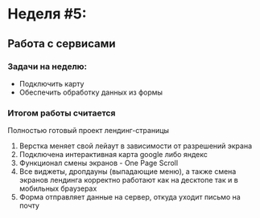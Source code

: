 # Неделя #5:
## Работа с сервисами

### Задачи на неделю:
- Подключить карту
- Обеспечить обработку данных из формы

### Итогом работы считается
Полностью готовый проект лендинг-страницы
1. Верстка меняет свой лейаут в зависимости от разрешений экрана
2. Подключена интерактивная карта google либо яндекс
3. Функционал смены экранов - One Page Scroll
4. Все виджеты, дропдауны (выпадающие меню), а также смена экранов лендинга
корректно работают как на десктопе так и в мобильных браузерах
5. Форма отправляет данные на сервер, откуда уходит письмо на почту
